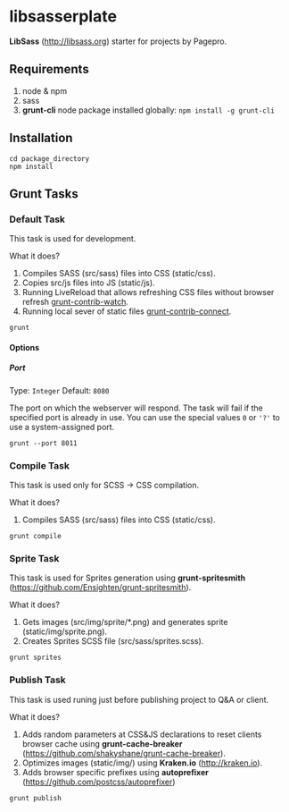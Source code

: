 # libsasserplate

**LibSass** (http://libsass.org) starter for projects by Pagepro.

## Requirements
1. node & npm
2. sass
3. **grunt-cli** node package installed globally:
`npm install -g grunt-cli`

## Installation

```shell
cd package_directory
npm install
```

## Grunt Tasks

### Default Task

This task is used for development.

What it does?

1. Compiles SASS (src/sass) files into CSS (static/css).
2. Copies src/js files into JS (static/js).
3. Running LiveReload that allows refreshing CSS files without browser refresh [grunt-contrib-watch](https://github.com/gruntjs/grunt-contrib-watch#optionslivereload).
4. Running local sever of static files [grunt-contrib-connect](https://github.com/gruntjs/grunt-contrib-connect).

```shell
grunt
```

#### Options

##### Port

Type: `Integer`
Default: `8080`

The port on which the webserver will respond. The task will fail if the specified port is already in use. You can use the special values `0` or `'?'` to use a system-assigned port.

```shell
grunt --port 8011
```

### Compile Task

This task is used only for SCSS -> CSS compilation.

What it does?

1. Compiles SASS (src/sass) files into CSS (static/css).

```shell
grunt compile
```

### Sprite Task

This task is used for Sprites generation using **grunt-spritesmith** (https://github.com/Ensighten/grunt-spritesmith).

What it does?

1. Gets images (src/img/sprite/*.png) and generates sprite (static/img/sprite.png).
2. Creates Sprites SCSS file (src/sass/sprites.scss).

```shell
grunt sprites
```

### Publish Task

This task is used runing just before publishing project to Q&A or client.

What it does?

1. Adds random parameters at CSS&JS declarations to reset clients browser cache using **grunt-cache-breaker** (https://github.com/shakyshane/grunt-cache-breaker).
2. Optimizes images (static/img/) using **Kraken.io** (http://kraken.io).
3. Adds browser specific prefixes using **autoprefixer** (https://github.com/postcss/autoprefixer)

```shell
grunt publish
```
